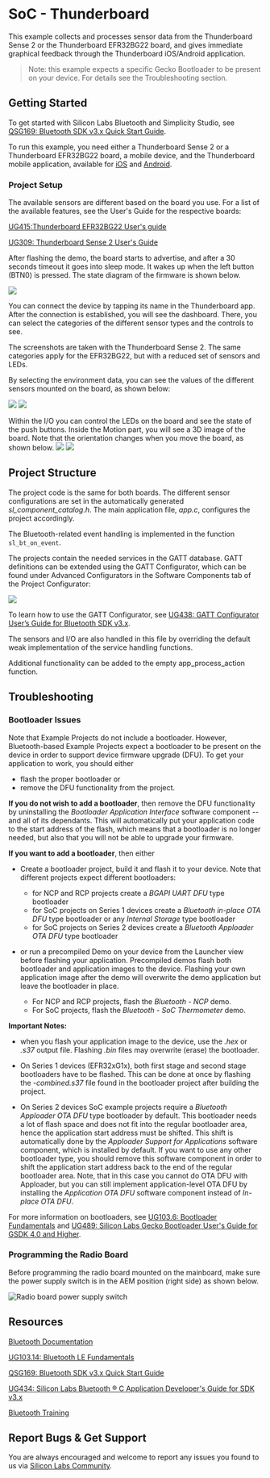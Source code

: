 # SoC - Thunderboard

This example collects and processes sensor data from the Thunderboard Sense 2 or the Thunderboard EFR32BG22 board, and gives immediate graphical feedback through the Thunderboard iOS/Android application.

> Note: this example expects a specific Gecko Bootloader to be present on your device. For details see the Troubleshooting section.

## Getting Started

To get started with Silicon Labs Bluetooth and Simplicity Studio, see [QSG169: Bluetooth SDK v3.x Quick Start Guide](https://www.silabs.com/documents/public/quick-start-guides/qsg169-bluetooth-sdk-v3x-quick-start-guide.pdf).

To run this example, you need either a Thunderboard Sense 2 or a Thunderboard EFR32BG22 board, a mobile device, and the Thunderboard mobile application, available for [iOS](https://apps.apple.com/us/app/thunderboard/id1097181650) and [Android](https://play.google.com/store/apps/details?id=com.silabs.thunderboard).

### Project Setup

The available sensors are different based on the board you use. For a list of the available features, see the User's Guide for the respective boards:

[UG415:Thunderboard EFR32BG22 User's guide](https://www.silabs.com/documents/public/user-guides/ug415-sltb010a-user-guide.pdf)

[UG309: Thunderboard Sense 2 User's Guide](https://www.silabs.com/documents/public/user-guides/ug309-sltb004a-user-guide.pdf)

After flashing the demo, the board starts to advertise, and after a 30 seconds timeout it goes into sleep mode. It wakes up when the left button (BTN0) is pressed. The state diagram of the firmware is shown below.

![](readme_img1.png)

You can connect the device by tapping its name in the Thunderboard app. After the connection is established, you will see the dashboard. There, you can select the categories of the different sensor types and the controls to see.

The screenshots are taken with the Thunderboard Sense 2. The same categories apply for the EFR32BG22, but with a reduced set of sensors and LEDs.

By selecting the environment data, you can see the values of the different sensors mounted on the board, as shown below:

![](readme_img2.png)  ![](readme_img3.png)

Within the I/O you can control the LEDs on the board and see the state of the push buttons. Inside the Motion part, you will see a 3D image of the board. Note that the orientation changes when you move the board, as shown below.
![](readme_img4.png) ![](readme_img5.png)

## Project Structure

The project code is the same for both boards. The different sensor configurations are set in the automatically generated *sl_component_catalog.h*. The main application file, *app.c*, configures the project accordingly.

The Bluetooth-related event handling is implemented in the function `sl_bt_on_event`.

The projects contain the needed services in the GATT database. GATT definitions can be extended using the GATT Configurator, which can be found under Advanced Configurators in the Software Components tab of the Project Configurator:

![](readme_img6.png)

To learn how to use the GATT Configurator, see [UG438: GATT Configurator User’s Guide for Bluetooth SDK v3.x](https://www.silabs.com/documents/public/user-guides/ug438-gatt-configurator-users-guide-sdk-v3x.pdf).

The sensors and I/O are also handled in this file by overriding the default weak implementation of the service handling functions.

Additional functionality can be added to the empty app_process_action function.

## Troubleshooting

### Bootloader Issues

Note that Example Projects do not include a bootloader. However, Bluetooth-based Example Projects expect a bootloader to be present on the device in order to support device firmware upgrade (DFU). To get your application to work, you should either 
- flash the proper bootloader or
- remove the DFU functionality from the project.

**If you do not wish to add a bootloader**, then remove the DFU functionality by uninstalling the *Bootloader Application Interface* software component -- and all of its dependants. This will automatically put your application code to the start address of the flash, which means that a bootloader is no longer needed, but also that you will not be able to upgrade your firmware.

**If you want to add a bootloader**, then either 
- Create a bootloader project, build it and flash it to your device. Note that different projects expect different bootloaders:
  - for NCP and RCP projects create a *BGAPI UART DFU* type bootloader
  - for SoC projects on Series 1 devices create a *Bluetooth in-place OTA DFU* type bootloader or any *Internal Storage* type bootloader
  - for SoC projects on Series 2 devices create a *Bluetooth Apploader OTA DFU* type bootloader

- or run a precompiled Demo on your device from the Launcher view before flashing your application. Precompiled demos flash both bootloader and application images to the device. Flashing your own application image after the demo will overwrite the demo application but leave the bootloader in place. 
  - For NCP and RCP projects, flash the *Bluetooth - NCP* demo.
  - For SoC projects, flash the *Bluetooth - SoC Thermometer* demo.

**Important Notes:** 
- when you flash your application image to the device, use the *.hex* or *.s37* output file. Flashing *.bin* files may overwrite (erase) the bootloader.

- On Series 1 devices (EFR32xG1x), both first stage and second stage bootloaders have to be flashed. This can be done at once by flashing the *-combined.s37* file found in the bootloader project after building the project.

- On Series 2 devices SoC example projects require a *Bluetooth Apploader OTA DFU* type bootloader by default. This bootloader needs a lot of flash space and does not fit into the regular bootloader area, hence the application start address must be shifted. This shift is automatically done by the *Apploader Support for Applications* software component, which is installed by default. If you want to use any other bootloader type, you should remove this software component in order to shift the application start address back to the end of the regular bootloader area. Note, that in this case you cannot do OTA DFU with Apploader, but you can still implement application-level OTA DFU by installing the *Application OTA DFU* software component instead of *In-place OTA DFU*.

For more information on bootloaders, see [UG103.6: Bootloader Fundamentals](https://www.silabs.com/documents/public/user-guides/ug103-06-fundamentals-bootloading.pdf) and [UG489: Silicon Labs Gecko Bootloader User's Guide for GSDK 4.0 and Higher](https://cn.silabs.com/documents/public/user-guides/ug489-gecko-bootloader-user-guide-gsdk-4.pdf).


### Programming the Radio Board

Before programming the radio board mounted on the mainboard, make sure the power supply switch is in the AEM position (right side) as shown below.

![Radio board power supply switch](readme_img0.png)


## Resources

[Bluetooth Documentation](https://docs.silabs.com/bluetooth/latest/)

[UG103.14: Bluetooth LE Fundamentals](https://www.silabs.com/documents/public/user-guides/ug103-14-fundamentals-ble.pdf)

[QSG169: Bluetooth SDK v3.x Quick Start Guide](https://www.silabs.com/documents/public/quick-start-guides/qsg169-bluetooth-sdk-v3x-quick-start-guide.pdf)

[UG434: Silicon Labs Bluetooth ® C Application Developer's Guide for SDK v3.x](https://www.silabs.com/documents/public/user-guides/ug434-bluetooth-c-soc-dev-guide-sdk-v3x.pdf)

[Bluetooth Training](https://www.silabs.com/support/training/bluetooth)

## Report Bugs & Get Support

You are always encouraged and welcome to report any issues you found to us via [Silicon Labs Community](https://www.silabs.com/community).